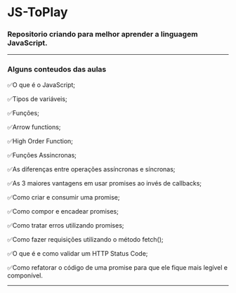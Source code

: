 # JS-ToPlay

### Repositorio criando para melhor aprender a linguagem JavaScript.

---
### Alguns conteudos das aulas

✅O que é o JavaScript;

✅Tipos de variáveis;

✅Funções;

✅Arrow functions;

✅High Order Function;

✅Funções Assincronas;

✅As diferenças entre operações assíncronas e síncronas;

✅As 3 maiores vantagens em usar promises ao invés de callbacks;

✅Como criar e consumir uma promise;

✅Como compor e encadear promises;

✅Como tratar erros utilizando promises;

✅Como fazer requisições utilizando o método fetch();

✅O que é e como validar um HTTP Status Code;

✅Como refatorar o código de uma promise para que ele fique mais legível e componível.

---
